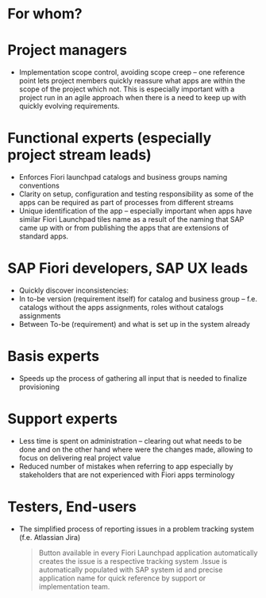# For whom?

# Project managers

- Implementation scope control, avoiding scope creep – one reference point lets project members quickly reassure what apps are within the scope of the project which not. This is especially important with a project run in an agile approach when there is a need to keep up with quickly evolving requirements.

# Functional experts (especially project stream leads)

- Enforces Fiori launchpad catalogs and business groups naming conventions
- Clarity on setup, configuration and testing responsibility as some of the apps can be required as part of processes from different streams
- Unique identification of the app – especially important when apps have similar Fiori Launchpad tiles name as a result of the naming that SAP came up with or from publishing the apps that are extensions of standard apps.

# SAP Fiori developers, SAP UX leads

- Quickly discover inconsistencies:
- In to-be version (requirement itself) for catalog and business group – f.e. catalogs without the apps assignments, roles without catalogs assignments
- Between To-be (requirement) and what is set up in the system already

# Basis experts

- Speeds up the process of gathering all input that is needed to finalize provisioning

# Support experts

- Less time is spent on administration – clearing out what needs to be done and on the other hand where were the changes made, allowing to focus on delivering real project value
- Reduced number of mistakes when referring to app especially by stakeholders that are not experienced with Fiori apps terminology

# Testers, End-users

- The simplified process of reporting issues in a problem tracking system (f.e. Atlassian Jira)
  >Button available in every Fiori Launchpad application automatically creates the issue is a respective tracking system .Issue is automatically populated with SAP system id and precise application name for quick reference by support or implementation team.
